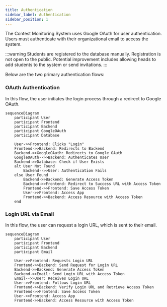 ```yaml
---
title: Authentication
sidebar_label: Authentication
sidebar_position: 1
---
```


The Contest Monitoring System uses Google OAuth for user authentication. Users must authenticate with their organizational email to access the system.

:::warning
Students are registered to the database manually. Registration is not open to the public. Potential improvement includes allowing heads to add students to the system or send invitations.
:::

Below are the two primary authentication flows:

### OAuth Authentication

In this flow, the user initiates the login process through a redirect to Google OAuth.

```mermaid
sequenceDiagram
    participant User
    participant Frontend
    participant Backend
    participant GoogleOAuth
    participant Database

    User->>Frontend: Clicks "Login"
    Frontend->>Backend: Redirects to Backend
    Backend->>GoogleOAuth: Redirects to Google OAuth
    GoogleOAuth-->>Backend: Authenticates User
    Backend->>Database: Check if User Exists
    alt User Not Found
        Backend-->>User: Authentication Fails
    else User Found
        Backend->>Backend: Generate Access Token
        Backend->>Frontend: Redirect to Success URL with Access Token
        Frontend->>Frontend: Save Access Token
        User->>Frontend: Access App
        Frontend->>Backend: Access Resource with Access Token
    end
```

### Login URL via Email

In this flow, the user can request a login URL, which is sent to their email.

```mermaid
sequenceDiagram
    participant User
    participant Frontend
    participant Backend
    participant Email

    User->>Frontend: Requests Login URL
    Frontend->>Backend: Send Request for Login URL
    Backend->>Backend: Generate Access Token
    Backend->>Email: Send Login URL with Access Token
    Email-->>User: Receives Login URL
    User->>Frontend: Follows Login URL
    Frontend->>Backend: Verify Login URL and Retrieve Access Token
    Frontend->>Frontend: Save Access Token
    User->>Frontend: Access App
    Frontend->>Backend: Access Resource with Access Token
```
